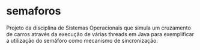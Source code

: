 # semaforos
Projeto da disciplina de Sistemas Operacionais que simula um cruzamento de carros através da execução de várias threads em Java 
para exemplificar a utilização do semáforo como mecanismo de sincronização.
